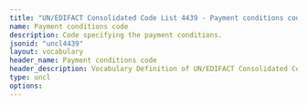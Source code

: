 ```yaml
---
title: "UN/EDIFACT Consolidated Code List 4439 - Payment conditions code (20B) JSON-LD Vocabulary"
name: Payment conditions code
description: Code specifying the payment conditions.
jsonid: "uncl4439"
layout: vocabulary
header_name: Payment conditions code
header_description: Vocabulary Definition of UN/EDIFACT Consolidated Code List 4439 - Payment conditions code (20B) semantics in HTML format. JSON-LD format is available at [uncl4439.jsonld](/vocabulary/uncl4439.jsonld)
type: uncl
options:
---
```

